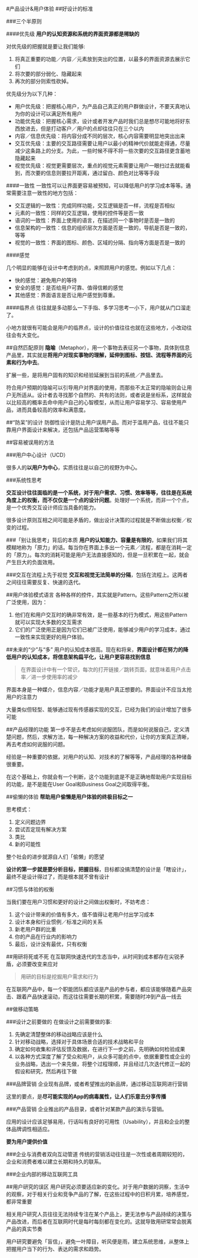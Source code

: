 #产品设计&用户体验
##好设计的标准

###三个半原则

####优先级
**用户的认知资源和系统的界面资源都是稀缺的**

对优先级的把握就是要让我们能够:

1. 将真正重要的功能／内容／元素放到突出的位置，以最多的界面资源去展示它们
2. 将次要的部分弱化、隐藏起来
3. 再次的部分则索性砍掉。

优先级分为以下几种：

* 用户优先级：把握核心用户，为产品自己真正的用户群做设计，不要天真地认为你的设计可以满足所有用户
* 功能优先级：把握核心需求，设计或者开发产品时我们总是想尽可能地将好东西放进去，但是打动客户／用户的点却往往只在三个以内
* 内容／信息优先级：将内容分成不同的层次，核心内容需要明显地突出出来
* 交互优先级：主要的交互路径需要让用户以最小的精神代价就能走得通，尽量减少这条路上的分支。为此，一些时候不得不将一些次要的交互路径更含蓄地隐藏起来
* 视觉优先级：视觉更需要层次，重点的视觉元素需要让用户一眼扫过去就能看到，而次要的信息则要拉开距离，通过留白、颜色对比等等手段

####一致性
一致性可以让界面更容易被预知，可以降低用户的学习成本等等。通常需要注意一致性的地方包括：

* 交互逻辑的一致性：完成同样功能，交互逻辑是否一样，流程是否相似
* 元素的一致性：同样的交互逻辑，使用的控件等是否一致
* 语词的一致性：界面上使用的语言，在描述同一个事物时是否是一致的
* 信息架构的一致性：信息的组织层次方面是否是一致的，导航是否是一致的，等等
* 视觉的一致性：界面的图标、颜色、区域的分隔、指向等方面是否是一致的


####感觉

几个明显的能够在设计中考虑到的点，来照顾用户的感觉。例如以下几点：

* 快的感觉：避免用户的等待
* 安全的感觉：是否给用户可靠、值得信赖的感觉
* 其他感觉：界面语言是否让用户感觉到尊重。



####临界点
往往就是多动那么一下手指、多学习思考一小下，用户就从门口溜走了。

小地方就很有可能会是用户的临界点，设计的价值往往也就在这些地方，小改动往往会有大变化。

##自然匹配原则
**隐喻**（Metaphor），用一个事物去表征另一个事物，具体到信息产品里，其实就是**将用户对现实事物的理解，延伸到图标、按钮、流程等界面的元素和行为中去**。

扩展一些，是将用户固有的知识和经验延展到当前的系统／产品里去。

符合用户预期的隐喻可以引导用户对界面的使用，而那些不太正常的隐喻则会让用户无所适从。设计者去寻找那个自然的、共有的法则，或者说是坐标系，这样就会以比较高的概率去命中用户自己的心智模型，从而让用户容易学习、容易使用产品，进而具备较高的效率和满意度。

##“防呆”的设计
防御性设计是防止用户误用产品。而对于滥用产品，往往不能只靠用户界面设计来解决，还包括产品运营策略等等

##容易被误用的方法

###用户中心设计（UCD）

很多人的**以用户为中心**，实质往往是以自己的视野为中心。

###系统性思考

**交互设计往往面临的是一个系统，对于用户需求、习惯、效率等等，往往是在系统角度上的权衡，而不仅仅是一个点的设计问题**。处理好一个系统，而非一个个点，是一个优秀交互设计师应当具备的能力。

很多设计原则互相之间可能是矛盾的，做出设计决策的过程就是不断做出权衡／权变的过程。

###「别让我思考」背后的本质
**用户的认知能力、容量是有限的**，如果我们将其模糊地称为「原力」的话。每当你在界面上多出一个元素／流程，都是在消耗一定的「原力」。每次的消耗可能是用户无法直接感知的，但是一旦积累在一起，就会产生巨大的负面效用。

###交互在流程上先于视觉
**交互和视觉无法简单的分隔**，包括在流程上。这两者之间往往需要反复、快速的迭代。

##用户体验模式语言
各种各样的控件，其实就是Pattern。这些Pattern之所以被广泛使用，因为：

1. 他们在和用户交互时的确非常有效，是一些基本的行为模式，用这些Pattern就可以实现大多数的交互需求
2. 它们的广泛使用正是因为它们已被广泛使用，能够减少用户的学习成本，通过一致性来实现更好的用户体验。

##未来的“少”与“多”
用户的认知成本很高。现在和将来，**界面设计都在努力的降低用户的认知成本，将信息架构扁平化，让用户更容易找到信息**

> 在界面设计中有一个常识，每次的打开链接／跳转页面，就意味着用户点击率／进一步使用率的减少

界面本身是一种媒介，信息内容／功能才是用户真正想要的。界面设计不应当太抢用户的注意力

大量类似但轻型、能够通过现有传感器实现的交互，已经为我们的设计增加了很多可能

##产品经理的功能
第一步不是去考虑如何说服团队，而是如何说服自己，定义清楚问题，然后，求解方法，每一种解决方案的收益和代价，让你的方案真正清晰，再去考虑如何说服的问题。

经验是一种重要的依据，对用户的认知、对技术的了解等等，产品经理的各种储备很重要。

在这个基础上，你就会有一个判断，这个功能到底是不是正确地帮助用户实现目标的功能，是不是能在User Goal和Business Goal之间取得平衡。

##偷懒的体验
**帮助用户偷懒是用户体验的终极目标之一**

思考模式：

1. 定义问题边界
2. 尝试否定现有解决方案
3. 类比
4. 新的可能性

整个社会的进步就源自人们「偷懒」的愿望

**设计的第一步就是要分析目标，把握目标**，目标都没搞清楚的设计是「瞎设计」，最终不是设计得过了，而是根本就不曾有设计

##习惯与体验的权衡

当我们要在用户习惯和更好的设计之间做出权衡时，不妨考虑：

1. 这个设计带来的价值有多大，值不值得让老用户付出学习成本
2. 设计本身和行业惯例／标准之间的关系
3. 新老用户群的比重
4. 你的产品在行业内的影响力
5. 最后，设计没有最优，只有权衡

##用研将死或不死
在互联网快速迭代的生态当中，从时间到成本都存在尖锐矛盾，必须要改变来应对

> 用研的目标是挖掘用户需求和行为

在互联网产品中，每一个职能团队都应该是产品的参与者，都应该能够随着产品突击、跟着产品快速滚动，而这往往需要长期的积累，需要随时冲到产品一线去

##做移动策略

###设计之前要做的
在做设计之前需要做的事:

1. 先确定清楚整体的移动战略应该是什么
2. 针对移动战略，选择对于具体场景合适的技术战略和平台
3. 确定如何收集和评估反馈及数据，在进行下一步之前，先明确如何检验成果
4. 以各种方式深度了解了受众和用户，从众多可能的点中，依据重要性或企业的业务战略，选出一个来先做，将整个过程理顺，并且经过几次迭代修正一起的假设和研究，然后再往下做

###品牌营销
企业现有品牌，或者希望推出的新品牌，通过移动互联网进行营销

这里的要点，是**尽可能实现的App的病毒属性，让人们乐意去分享传播**

###产品营销
企业推出的产品目录，或者针对某款产品的演示与营销。

应用的设计应该足够易用，行话叫有良好的可用性（Usability），并且和企业的整体品牌调性相适应。

**要为用户提供价值**

###企业与消费者双向互动管道
传统的营销活动往往是一次性或者周期较短的，企业和消费者难以建立长期和持久的联系。

###企业内部的移动互联网工具

##用户研究的误区
用户研究必须要适应新的变化。对于用户数据的洞察，生活中的观察，对于相关行业和竞争产品的了解，在这些过程中的日积月累，培养感觉，都非常重要

相关用户研究人员往往无法持续专注在某个产品上，更无法参与产品持续的决策与产品改进，而后者在互联网时代是每时每刻都在变化的。这就导致用研常常会脱离产品的真实节奏

用户研究要避免「盲信」，避免一叶障目，听风便是雨，建立系统思维，从整体上把握用户当下的行为、表达的需求和趋势。